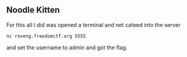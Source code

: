 ## Noodle Kitten

For this all I did was opened a terminal and net cateed into the server 
```
nc reveng.freedomctf.org 5555
```
and set the username to admin and got the flag. 